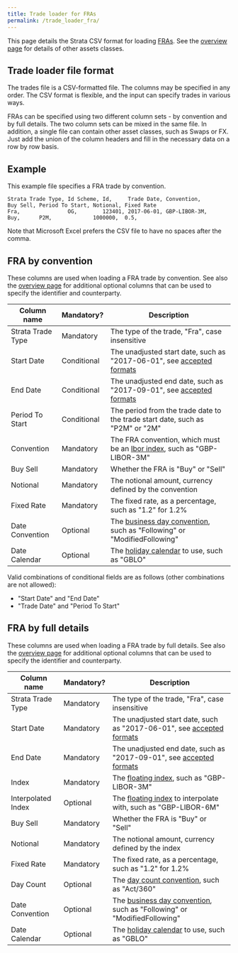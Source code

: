 ```yaml
---
title: Trade loader for FRAs
permalink: /trade_loader_fra/
---
```


This page details the Strata CSV format for loading [FRAs]({{site.baseurl}}/fra).
See the [overview page]({{site.baseurl}}/trade_loader) for details of other assets classes.


## Trade loader file format

The trades file is a CSV-formatted file.
The columns may be specified in any order.
The CSV format is flexible, and the input can specify trades in various ways.

FRAs can be specified using two different column sets - by convention and by full details.
The two column sets can be mixed in the same file.
In addition, a single file can contain other asset classes, such as Swaps or FX.
Just add the union of the column headers and fill in the necessary data on a row by row basis.


## Example

This example file specifies a FRA trade by convention.

```
Strata Trade Type, Id Scheme, Id,     Trade Date, Convention,            Buy Sell, Period To Start, Notional, Fixed Rate
Fra,               OG,        123401, 2017-06-01, GBP-LIBOR-3M,          Buy,      P2M,             1000000,  0.5,
```

Note that Microsoft Excel prefers the CSV file to have no spaces after the comma.


## FRA by convention

These columns are used when loading a FRA trade by convention.
See also the [overview page]({{site.baseurl}}/trade_loader) for additional optional columns that can be used
to specify the identifier and counterparty.

| Column name           | Mandatory?  | Description |
|-----------------------|-------------|-------------|
| Strata Trade Type     | Mandatory   | The type of the trade, "Fra", case insensitive |
| Start Date            | Conditional | The unadjusted start date, such as "2017-06-01", see [accepted formats]({{site.baseurl}}/common_formats/) |
| End Date              | Conditional | The unadjusted end date, such as "2017-09-01", see [accepted formats]({{site.baseurl}}/common_formats/) |
| Period To Start       | Conditional | The period from the trade date to the trade start date, such as "P2M" or "2M" |
| Convention            | Mandatory   | The FRA convention, which must be an [Ibor index]({{site.baseurl}}/indices/), such as "GBP-LIBOR-3M" |
| Buy Sell              | Mandatory   | Whether the FRA is "Buy" or "Sell" |
| Notional              | Mandatory   | The notional amount, currency defined by the convention |
| Fixed Rate            | Mandatory   | The fixed rate, as a percentage, such as "1.2" for 1.2% |
| Date Convention       | Optional    | The [business day convention]({{site.baseurl}}/date_adjustments/), such as "Following" or "ModifiedFollowing" |
| Date Calendar         | Optional    | The [holiday calendar]({{site.baseurl}}/holiday_data/) to use, such as "GBLO" |

Valid combinations of conditional fields are as follows (other combinations are not allowed):

* "Start Date" and "End Date"
* "Trade Date" and "Period To Start"


## FRA by full details

These columns are used when loading a FRA trade by full details.
See also the [overview page]({{site.baseurl}}/trade_loader) for additional optional columns that can be used
to specify the identifier and counterparty.

| Column name           | Mandatory?  | Description |
|-----------------------|-------------|-------------|
| Strata Trade Type     | Mandatory   | The type of the trade, "Fra", case insensitive |
| Start Date            | Mandatory   | The unadjusted start date, such as "2017-06-01", see [accepted formats]({{site.baseurl}}/common_formats/) |
| End Date              | Mandatory   | The unadjusted end date, such as "2017-09-01", see [accepted formats]({{site.baseurl}}/common_formats/) |
| Index                 | Mandatory   | The [floating index]({{site.baseurl}}/indices/), such as "GBP-LIBOR-3M" |
| Interpolated Index    | Optional    | The [floating index]({{site.baseurl}}/indices/) to interpolate with, such as "GBP-LIBOR-6M" |
| Buy Sell              | Mandatory   | Whether the FRA is "Buy" or "Sell" |
| Notional              | Mandatory   | The notional amount, currency defined by the index |
| Fixed Rate            | Mandatory   | The fixed rate, as a percentage, such as "1.2" for 1.2% |
| Day Count             | Optional    | The [day count convention]({{site.baseurl}}/day_counts/), such as "Act/360" |
| Date Convention       | Optional    | The [business day convention]({{site.baseurl}}/date_adjustments/), such as "Following" or "ModifiedFollowing" |
| Date Calendar         | Optional    | The [holiday calendar]({{site.baseurl}}/holiday_data/) to use, such as "GBLO" |
